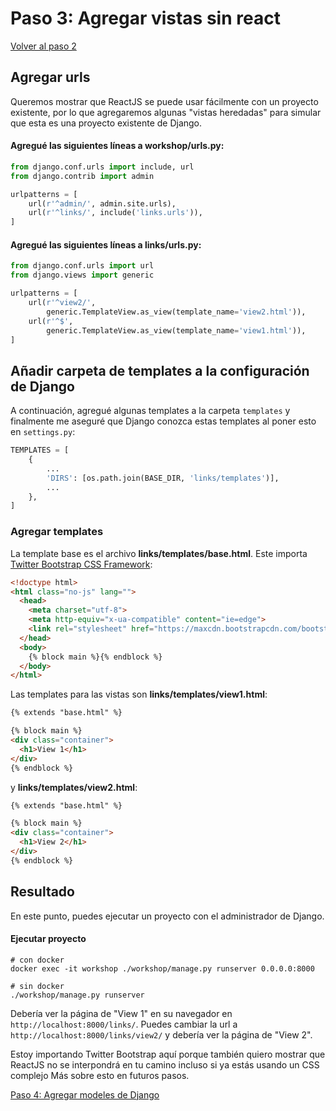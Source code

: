 # Paso 3: Agregar vistas sin react

[Volver al paso 2](/es/step2_create_django_app)

## Agregar urls

Queremos mostrar que ReactJS se puede usar fácilmente con un proyecto existente, por lo que
agregaremos algunas "vistas heredadas" para simular que esta es una proyecto existente de Django.

#### Agregué las siguientes líneas a **workshop/urls.py**:

```python
from django.conf.urls import include, url
from django.contrib import admin

urlpatterns = [
    url(r'^admin/', admin.site.urls),
    url(r'^links/', include('links.urls')),
]
```

#### Agregué las siguientes líneas a **links/urls.py**:

```python
from django.conf.urls import url
from django.views import generic

urlpatterns = [
    url(r'^view2/',
        generic.TemplateView.as_view(template_name='view2.html')),
    url(r'^$',
        generic.TemplateView.as_view(template_name='view1.html')),
]
```

## Añadir carpeta de templates a la configuración de Django

A continuación, agregué algunas templates a la carpeta `templates` y finalmente me aseguré
que Django conozca estas templates al poner esto en `settings.py`:

```python
TEMPLATES = [
    {
        ...
        'DIRS': [os.path.join(BASE_DIR, 'links/templates')],
        ...
    },
]
```

### Agregar templates

La template base es el archivo **links/templates/base.html**. Este importa
[Twitter Bootstrap CSS Framework](http://getbootstrap.com):

```html
<!doctype html>
<html class="no-js" lang="">
  <head>
    <meta charset="utf-8">
    <meta http-equiv="x-ua-compatible" content="ie=edge">
    <link rel="stylesheet" href="https://maxcdn.bootstrapcdn.com/bootstrap/3.3.6/css/bootstrap.min.css" integrity="sha384-1q8mTJOASx8j1Au+a5WDVnPi2lkFfwwEAa8hDDdjZlpLegxhjVME1fgjWPGmkzs7" crossorigin="anonymous">
  </head>
  <body>
    {% block main %}{% endblock %}
  </body>
</html>
```

Las templates para las vistas son **links/templates/view1.html**:

```html
{% extends "base.html" %}

{% block main %}
<div class="container">
  <h1>View 1</h1>
</div>
{% endblock %}
```

y **links/templates/view2.html**:

```html
{% extends "base.html" %}

{% block main %}
<div class="container">
  <h1>View 2</h1>
</div>
{% endblock %}
```

## Resultado
En este punto, puedes ejecutar un proyecto con el administrador de Django.

#### Ejecutar proyecto
```
# con docker
docker exec -it workshop ./workshop/manage.py runserver 0.0.0.0:8000

# sin docker
./workshop/manage.py runserver
```

Debería ver la página de "View 1" en su navegador en `http://localhost:8000/links/`.
Puedes cambiar la url a `http://localhost:8000/links/view2/` y debería ver la página de "View 2".

Estoy importando Twitter Bootstrap aquí porque también quiero mostrar que ReactJS
no se interpondrá en tu camino incluso si ya estás usando un CSS complejo
Más sobre esto en futuros pasos.


[Paso 4: Agregar modeles de Django](/es/step4_add_django_models)
